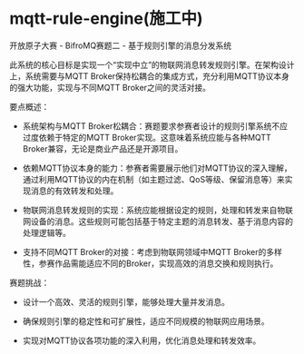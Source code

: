 # mqtt-rule-engine(施工中)
开放原子大赛 - BifroMQ赛题二 - 基于规则引擎的消息分发系统

此系统的核心目标是实现一个“实现中立”的物联网消息转发规则引擎。在架构设计上，系统需要与MQTT Broker保持松耦合的集成方式，充分利用MQTT协议本身的强大功能，实现与不同MQTT Broker之间的灵活对接。

要点概述：

- 系统架构与MQTT Broker松耦合：赛题要求参赛者设计的规则引擎系统不应过度依赖于特定的MQTT Broker实现。这意味着系统应能与各种MQTT Broker兼容，无论是商业产品还是开源项目。

- 依赖MQTT协议本身的能力：参赛者需要展示他们对MQTT协议的深入理解，通过利用MQTT协议的内在机制（如主题过滤、QoS等级、保留消息等）来实现消息的有效转发和处理。

-  物联网消息转发规则的实现：系统应能根据设定的规则，处理和转发来自物联网设备的消息。这些规则可能包括基于特定主题的消息转发、基于消息内容的处理逻辑等。

-  支持不同MQTT Broker的对接：考虑到物联网领域中MQTT Broker的多样性，参赛作品需能适应不同的Broker，实现高效的消息交换和规则执行。

赛题挑战：

- 设计一个高效、灵活的规则引擎，能够处理大量并发消息。

-  确保规则引擎的稳定性和可扩展性，适应不同规模的物联网应用场景。

-  实现对MQTT协议各项功能的深入利用，优化消息处理和转发效率。
